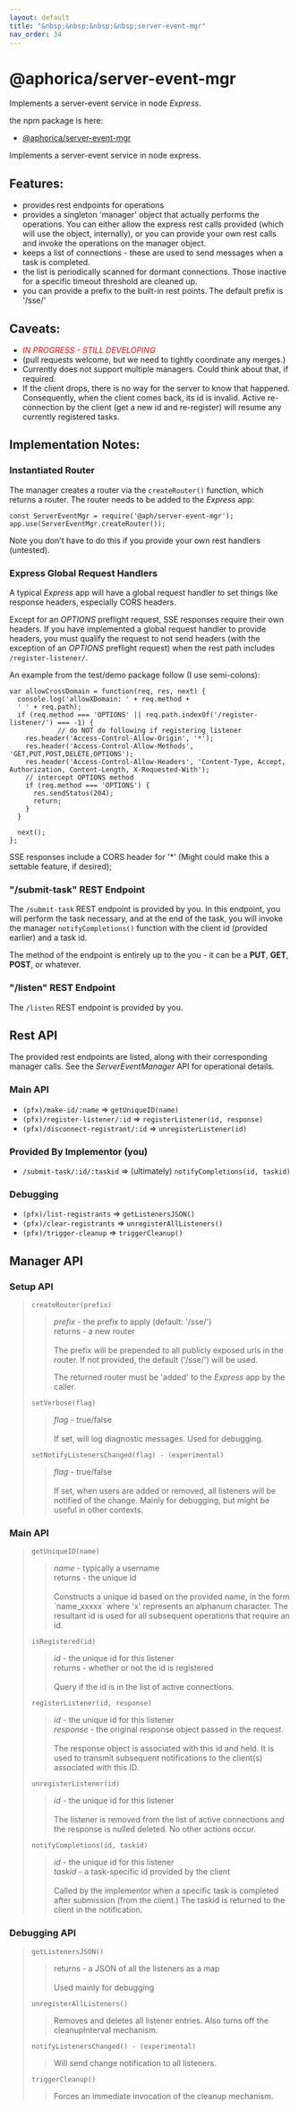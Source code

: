 ```yaml
---
layout: default
title: "&nbsp;&nbsp;&nbsp;&nbsp;server-event-mgr"
nav_order: 34
---
```

# @aphorica/server-event-mgr

Implements a server-event service in node _Express_.

the npm package is here:
 - [@aphorica/server-event-mgr](https://www.npmjs.com/package/@aphorica/server-event-mgr)

Implements a server-event service in node express.

## Features:
 - provides rest endpoints for operations
 - provides a singleton 'manager' object that actually performs
   the operations.  You can either allow the express
   rest calls provided (which will use the object, internally), 
   or you can provide your own rest calls and invoke the operations
   on the manager object.
 - keeps a list of connections - these are used to send
   messages when a task is completed.
 - the list is periodically scanned for dormant connections.  Those
   inactive for a specific timeout threshold are cleaned up.
 - you can provide a prefix to the built-in rest points.  The
   default prefix is '/sse/'

## Caveats:
 - <em style="color:red">IN PROGRESS - STILL DEVELOPING</em>
 - (pull requests welcome, but we need to tightly coordinate any
    merges.)
 - Currently does not support multiple managers. Could think
   about that, if required.
 - If the client drops, there is no way for the server to know that
   happened.  Consequently, when the client comes back, its id is
   invalid.  Active re-connection by the client (get a new id and
   re-register) will resume any currently registered tasks.

## Implementation Notes:
### Instantiated Router
The manager creates a router via the `createRouter()` function,
which returns a router.  The router needs to be added
to the _Express_ app:
```
const ServerEventMgr = require('@aph/server-event-mgr');
app.use(ServerEventMgr.createRouter());
```
Note you don't have to do this if you provide your own rest handlers (untested).
### Express Global Request Handlers
A typical _Express_ app will have a global request handler to
set things like response headers, especially CORS headers.

Except for an _OPTIONS_ preflight request, SSE responses require their own headers.
If you have implemented
a global request handler to provide headers, you must qualify the
request to not send headers (with the exception of an _OPTIONS_ preflight
request) when the rest path includes
`/register-listener/`.

An example from the test/demo package follow (I use semi-colons):

```
var allowCrossDomain = function(req, res, next) {
  console.log('allowXDomain: ' + req.method +
  ' ' + req.path);
  if (req.method === 'OPTIONS' || req.path.indexOf('/register-listener/') === -1) {
            // do NOT do following if registering listener
    res.header('Access-Control-Allow-Origin', '*');
    res.header('Access-Control-Allow-Methods', 'GET,PUT,POST,DELETE,OPTIONS');
    res.header('Access-Control-Allow-Headers', 'Content-Type, Accept, Authorization, Content-Length, X-Requested-With');
    // intercept OPTIONS method
    if (req.method === 'OPTIONS') {
      res.sendStatus(204);
      return;
    }
  }

  next();
};
```

SSE responses include a CORS header for '*' (Might could make this
a settable feature, if desired);
### "/submit-task" REST Endpoint
The `/submit-task` REST endpoint is provided by you.  In this
endpoint, you will perform the task necessary, and at the end of
the task, you will invoke the manager `notifyCompletions()` function
with the client id (provided earlier) and a task id.

The method of the endpoint is entirely up to the you - it can
be a __PUT__, __GET__, __POST__, or whatever.

### "/listen" REST Endpoint
The `/listen` REST endpoint is provided by you.

## Rest API
The provided rest endpoints are listed, along with their corresponding
manager calls.  See the _ServerEventManager_ API for operational details.

### Main API
 - `(pfx)/make-id/:name` => `getUniqueID(name)`
 - `(pfx)/register-listener/:id` => `registerListener(id, response)`
 - `(pfx)/disconnect-registrant/:id` => `unregisterListener(id)`

### Provided By Implementor (you)
 - `/submit-task/:id/:taskid` => (ultimately) `notifyCompletions(id, taskid)`

### Debugging 
 - `(pfx)/list-registrants` => `getListenersJSON()`
 - `(pfx)/clear-registrants` => `unregisterAllListeners()`
 - `(pfx)/trigger-cleanup` => `triggerCleanup()`

## Manager API
### Setup API
<blockquote>
<code>createRouter(prefix)</code>
<blockquote>
<em>prefix</em> - the prefix to apply (default: '/sse/')<br/>
returns - a new router<br/><br/>
The prefix will be prepended to all publicly exposed urls
in the router.  If not provided, the default ('/sse/') will
be used.

The returned router must be 'added' to the _Express_ app by the
caller.
</blockquote>
<code>setVerbose(flag)</code>
<blockquote>
<em>flag</em> - true/false<br/><br/>
If set, will log diagnostic messages.  Used for debugging.</blockquote>
<code>setNotifyListenersChanged(flag) - (experimental)</code>
<blockquote>
<em>flag</em> - true/false<br/><br/>
If set, when users are added or removed, all listeners will be
notified of the change.  Mainly for debugging, but might be
useful in other contexts.</blockquote>
</blockquote>

### Main API
<blockquote>
<code>getUniqueID(name)</code>
<blockquote>
<em>name</em> - typically a username<br/>
returns - the unique id<br/><br/>
Constructs a unique id based on the provided name, in the form
`name_xxxxx` where 'x' represents an alphanum character.  The
resultant id is used for all subsequent operations that require
an id.</blockquote>
<code>isRegistered(id)</code>
<blockquote>
<em>id</em> - the unique id for this listener<br/>
returns - whether or not the id is registered<br/><br/>
Query if the id is in the list of active connections.</blockquote>
<code>registerListener(id, response)</code>
<blockquote>
<em>id</em> - the unique id for this listener<br/>
<em>response</em> - the original response object passed in the
      request.<br/><br/>
The response object is associated with this id and held.  It is
used to transmit subsequent notifications to the client(s)
associated with this ID.</blockquote>
<code>unregisterListener(id)</code>
<blockquote>
<em>id</em> - the unique id for this listener<br/><br/>
The listener is removed from the list of active connections and
the response is nulled deleted.  No other actions occur.</blockquote>
<code>notifyCompletions(id, taskid)</code>
<blockquote>
<em>id</em> - the unique id for this listener<br/>
<em>taskid</em> - a task-specific id provided by the client<br/><br/>
Called by the implementor when a specific task is completed after
submission (from the client.)  The taskid is returned to the client in the notification.</blockquote>
</blockquote>

### Debugging API
<blockquote>
<code>getListenersJSON()</code>
<blockquote>
returns - a JSON of all the listeners as a map<br/><br/>
Used mainly for debugging</blockquote>
<code>unregisterAllListeners()</code>
<blockquote>
Removes and deletes all listener entries.  Also
turns off the cleanupInterval mechanism.</blockquote>
<code>notifyListenersChanged() - (experimental)</code>
<blockquote>
Will send change notification to all listeners.</blockquote>
<code>triggerCleanup()</code>
<blockquote>
Forces an immediate invocation of the cleanup mechanism.</blockquote>
</blockquote>

